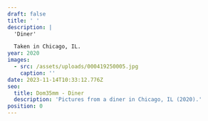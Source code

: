 ```yaml
---
draft: false
title: ' '
description: |
  'Diner'

  Taken in Chicago, IL.
year: 2020
images:
  - src: /assets/uploads/000419250005.jpg
    caption: ''
date: 2023-11-14T10:33:12.776Z
seo:
  title: Dom35mm - Diner
  description: 'Pictures from a diner in Chicago, IL (2020).'
position: 0
---
```


